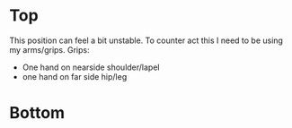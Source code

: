 # Top
This position can feel a bit unstable. To counter act this I need to be using my arms/grips. 
Grips:
- One hand on nearside shoulder/lapel
- one hand on far side hip/leg

# Bottom